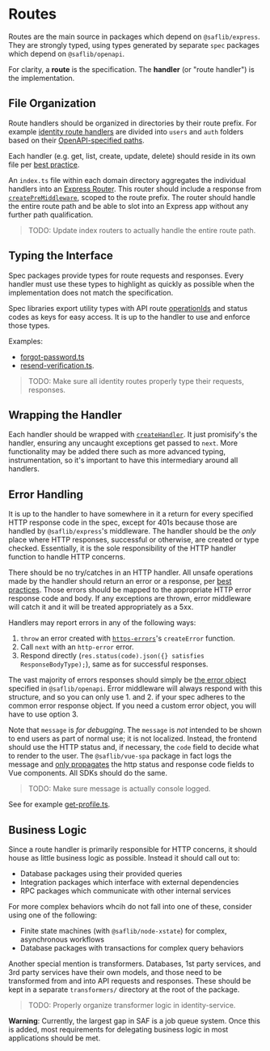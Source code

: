 # Routes

Routes are the main source in packages which depend on `@saflib/express`. They are strongly typed, using types generated by separate `spec` packages which depend on `@saflib/openapi`.

For clarity, a **route** is the specification. The **handler** (or "route handler") is the implementation.

## File Organization

Route handlers should be organized in directories by their route prefix. For example [identity route handlers](https://github.com/sderickson/saflib/tree/f1864114bbd38b20996ea0dfe486767dff42d3b2/identity/identity-service/routes) are divided into `users` and `auth` folders based on their [OpenAPI-specified paths](https://github.com/sderickson/saflib/blob/f1864114bbd38b20996ea0dfe486767dff42d3b2/identity/identity-spec/openapi.yaml).

Each handler (e.g. get, list, create, update, delete) should reside in its own file per [best practice](../../best-practices.md#keep-files-small).

An `index.ts` file within each domain directory aggregates the individual handlers into an [Express Router](https://expressjs.com/en/5x/api.html#router). This router should include a response from [`createPreMiddleware`](https://github.com/sderickson/saflib/blob/e75a8597ae497ea8d422dab1a1e96f41792b85ba/express/src/middleware/composition.ts#L22), scoped to the route prefix. The router should handle the entire route path and be able to slot into an Express app without any further path qualification.

> TODO: Update index routers to actually handle the entire route path.

## Typing the Interface

Spec packages provide types for route requests and responses. Every handler must use these types to highlight as quickly as possible when the implementation does not match the specification.

Spec libraries export utility types with API route [operationIds](https://swagger.io/docs/specification/v3_0/paths-and-operations/#operationid) and status codes as keys for easy access. It is up to the handler to use and enforce those types.

Examples:

- [forgot-password.ts](https://github.com/sderickson/saflib/blob/37d619bf41fe2922880dee7483b9fb9690d2ee1b/identity/identity-service/routes/auth/forgot-password.ts)
- [resend-verification.ts](https://github.com/sderickson/saflib/blob/2025-08-13-update-docs/identity/identity-service/routes/auth/resend-verification.ts).

> TODO: Make sure all identity routes properly type their requests, responses.

## Wrapping the Handler

Each handler should be wrapped with [`createHandler`](https://github.com/sderickson/saflib/blob/6070cd5d0bb8d44b7114c0b7dd9b318bd9b1de4a/express/src/handler.ts). It just promisify's the handler, ensuring any uncaught exceptions get passed to `next`. More functionality may be added there such as more advanced typing, instrumentation, so it's important to have this intermediary around all handlers.

## Error Handling

It is up to the handler to have somewhere in it a return for every specified HTTP response code in the spec, except for 401s because those are handled by `@saflib/express`'s middleware. The handler should be the _only_ place where HTTP responses, successful or otherwise, are created or type checked. Essentially, it is the sole responsibility of the HTTP handler function to handle HTTP concerns.

There should be no try/catches in an HTTP handler. All unsafe operations made by the handler should return an error or a response, per [best practices](../../best-practices.md#return-errors). Those errors should be mapped to the appropriate HTTP error response code and body. If any exceptions are thrown, error middleware will catch it and it will be treated appropriately as a 5xx.

Handlers may report errors in any of the following ways:

1. `throw` an error created with [`https-errors`](https://www.npmjs.com/package/http-errors)'s `createError` function.
2. Call `next` with an `http-error` error.
3. Respond directly (`res.status(code).json({} satisfies ResponseBodyType);`), same as for successful responses.

The vast majority of errors responses should simply be [the error object](https://github.com/sderickson/saflib/blob/37d619bf41fe2922880dee7483b9fb9690d2ee1b/openapi/schemas/error.yaml) specified in `@saflib/openapi`. Error middleware will always respond with this structure, and so you can only use 1. and 2. if your spec adheres to the common error response object. If you need a custom error object, you will have to use option 3.

Note that `message` is _for debugging_. The `message` is _not_ intended to be shown to end users as part of normal use; it is not localized. Instead, the frontend should use the HTTP status and, if necessary, the `code` field to decide what to render to the user. The `@saflib/vue-spa` package in fact logs the message and [only propagates](https://github.com/sderickson/saflib/blob/e75a8597ae497ea8d422dab1a1e96f41792b85ba/vue-spa/src/tanstack.ts#L63-L67) the http status and response code fields to Vue components. All SDKs should do the same.

> TODO: Make sure message is actually console logged.

See for example [get-profile.ts](https://github.com/sderickson/saflib/blob/37d619bf41fe2922880dee7483b9fb9690d2ee1b/identity/identity-service/routes/auth/get-profile.ts).

## Business Logic

Since a route handler is primarily responsible for HTTP concerns, it should house as little business logic as possible. Instead it should call out to:

- Database packages using their provided queries
- Integration packages which interface with external dependencies
- RPC packages which communicate with other internal services

For more complex behaviors whcih do not fall into one of these, consider using one of the following:

- Finite state machines (with `@saflib/node-xstate`) for complex, asynchronous workflows
- Database packages with transactions for complex query behaviors

Another special mention is transformers. Databases, 1st party services, and 3rd party services have their own models, and those need to be transformed from and into API requests and responses. These should be kept in a separate `transformers/` directory at the root of the package.

> TODO: Properly organize transformer logic in identity-service.

**Warning**: Currently, the largest gap in SAF is a job queue system. Once this is added, most requirements for delegating business logic in most applications should be met.
